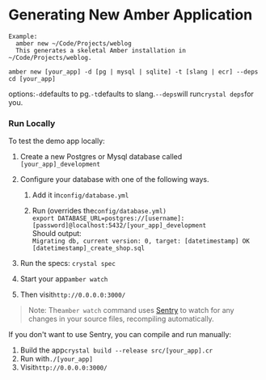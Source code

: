 # Generating New Amber Application

```
Example:
  amber new ~/Code/Projects/weblog
  This generates a skeletal Amber installation in ~/Code/Projects/weblog.
  
amber new [your_app] -d [pg | mysql | sqlite] -t [slang | ecr] --deps 
cd [your_app]
```

options:`-d`defaults to pg.`-t`defaults to slang.`--deps`will run`crystal deps`for you.

### Run Locally

To test the demo app locally:

1. Create a new Postgres or Mysql database called
   `[your_app]_development`
2. Configure your database with one of the following ways.

   1. Add it in`config/database.yml`

   2. Run \(overrides the`config/database.yml)`  
      `export DATABASE_URL=postgres://[username]:[password]@localhost:5432/[your_app]_development`                                      
      Should output:  
      `Migrating db, current version: 0, target: [datetimestamp] OK [datetimestamp]_create_shop.sql`

3. Run the specs: `crystal spec`

4. Start your app`amber watch`

5. Then visit`http://0.0.0.0:3000/`

> Note: The`amber watch` command uses [Sentry](https://github.com/samueleaton/sentry) to watch for any changes in your source files, recompiling automatically.

If you don't want to use Sentry, you can compile and run manually:

1. Build the app`crystal build --release src/[your_app].cr`
2. Run with`./[your_app]`
3. Visit`http://0.0.0.0:3000/`



